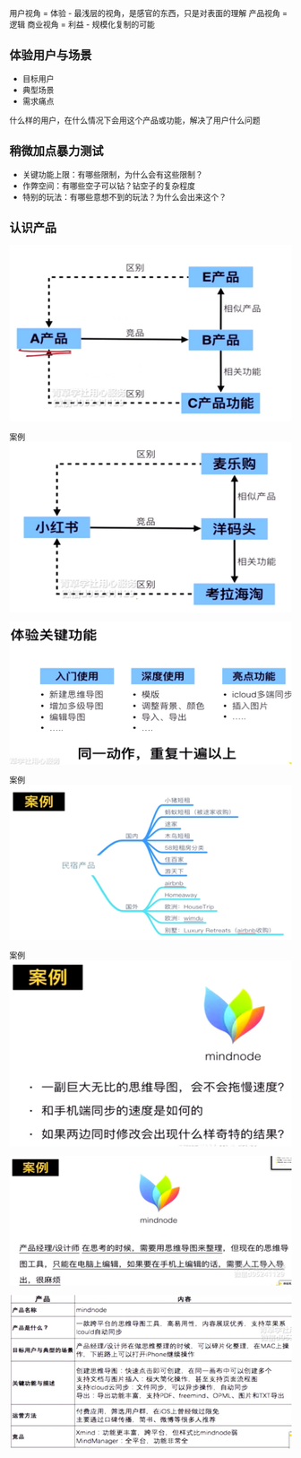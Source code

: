 用户视角 = 体验 - 最浅层的视角，是感官的东西，只是对表面的理解
产品视角 = 逻辑
商业视角 = 利益 - 规模化复制的可能

## 体验用户与场景

- 目标用户
- 典型场景
- 需求痛点

什么样的用户，在什么情况下会用这个产品或功能，解决了用户什么问题

## 稍微加点暴力测试
- 关键功能上限：有哪些限制，为什么会有这些限制？
- 作弊空间：有哪些空子可以钻？钻空子的复杂程度
- 特别的玩法：有哪些意想不到的玩法？为什么会出来这个？





## 认识产品
![](src/2024-01-17_00-05-01.png)

案例
![](src/2024-01-17_00-12-40.png)


![](src/2024-01-17_00-07-10.png)



案例
![](src/2024-01-17_00-13-18.png)

案例
![](src/2024-01-17_00-13-59.png)


![](src/2024-01-17_00-14-21.png)


![](src/2024-01-17_00-14-40.png)